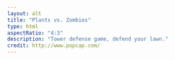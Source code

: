 ```yaml
---
layout: alt
title: "Plants vs. Zombies"
type: html
aspectRatio: "4:3"
description: "Tower defense game, defend your lawn."
credit: http://www.popcap.com/
---
```

